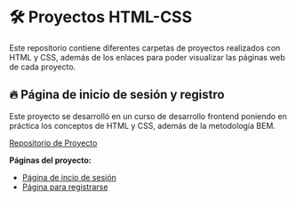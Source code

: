 # 🛠 Proyectos HTML-CSS

Este repositorio contiene diferentes carpetas de proyectos realizados con HTML y CSS, además de los enlaces para poder visualizar las páginas web de cada proyecto.


## 🔥 Página de inicio de sesión y registro
Este proyecto se desarrolló en un curso de desarrollo frontend poniendo en práctica los conceptos de HTML y CSS, además de la metodología BEM.

[Repositorio de Proyecto](https://github.com/fredo-code/Proyecto_HTML-CSS/tree/master/Pagina_inicio-sesion "inicio de sesión")

**Páginas del proyecto:**
* [Página de incio de sesión](https://fredo-code.github.io/Proyecto_HTML-CSS/Pagina_inicio-sesion/index.html "inicio de sesión")
* [Página para registrarse](https://fredo-code.github.io/Proyecto_HTML-CSS/Pagina_inicio-sesion/registrate.html "página de registro")





